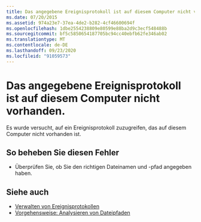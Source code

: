 ```yaml
---
title: Das angegebene Ereignisprotokoll ist auf diesem Computer nicht vorhanden.
ms.date: 07/20/2015
ms.assetid: 974a23e7-37ea-4de2-b282-4cf46600694f
ms.openlocfilehash: 1dbe2554238809e80599e88ba2d9c3ecf548488b
ms.sourcegitcommit: bf5c5850654187705bc94cc40ebfb62fe346ab02
ms.translationtype: MT
ms.contentlocale: de-DE
ms.lasthandoff: 09/23/2020
ms.locfileid: "91059573"
---
```

# <a name="specified-event-log-does-not-exist-on-this-machine"></a>Das angegebene Ereignisprotokoll ist auf diesem Computer nicht vorhanden.

Es wurde versucht, auf ein Ereignisprotokoll zuzugreifen, das auf diesem Computer nicht vorhanden ist.  
  
## <a name="to-correct-this-error"></a>So beheben Sie diesen Fehler  
  
- Überprüfen Sie, ob Sie den richtigen Dateinamen und -pfad angegeben haben.  
  
## <a name="see-also"></a>Siehe auch

- [Verwalten von Ereignisprotokollen](/previous-versions/visualstudio/visual-studio-2008/4f69axw4(v=vs.90))
- [Vorgehensweise: Analysieren von Dateipfaden](../developing-apps/programming/drives-directories-files/how-to-parse-file-paths.md)
